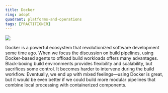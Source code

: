 ```yaml
---
title: Docker
ring: adopt
quadrant: platforms-and-operations
tags: [PRACTITIONER]
---
```


[![](https://img.shields.io/badge/docker_as_a_service-0c7cba?logo=gitbook&logoColor=000&style=flat)](https://archicionado.com/p/docker-as-a-service/)

Docker is a powerful ecosystem that revolutionized software development some time ago. When we focus the discussion on build pipelines, using Docker-based agents to offload build workloads offers many advantages. Black-boxing build environments provides flexibility and scalability, but sacrifices some control. It becomes harder to intervene during the build workflow. Eventually, we end up with mixed feelings—using Docker is great, but it would be even better if we could build more modular pipelines that combine local processing with containerized components.
